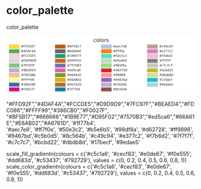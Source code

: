 # color_palette
 color_palette

 ![colors](color_palette.png)

"#FFD92F","#4DAF4A","#FCCDE5","#D9D9D9","#7FC97F","#BEAED4","#FDC086","#FFFF99","#386CB0","#F0027F",
"#BF5B17","#666666","#1B9E77","#D95F02","#7570B3","#ed5ca6","#66A61E","#E6AB02","#A6761D", '#1f77b4',  
'#aec7e8', '#ff7f0e', '#50e3c2', '#b5e6b5', '#98df8a', '#d62728', '#ff9896', '#9467bd','#c5b0d5', '#8c564b', 
'#c49c94', '#e377c2', '#f7b6d2', '#7f7f7f', '#c7c7c7', '#bcbd22', '#dbdb8d', '#17becf', '#9edae5'


scale_fill_gradientn(colours = c('#c5c1a6', '#cecf83', '#e0de67', '#f0e555', '#dd683d', '#c53437', '#792729'), values = c(0, 0.2, 0.4, 0.5, 0.6, 0.8, 1))
scale_color_gradientn(colours = c('#c5c1a6', '#cecf83', '#e0de67', '#f0e555', '#dd683d', '#c53437', '#792729'), values = c(0, 0.2, 0.4, 0.5, 0.6, 0.8, 1))

